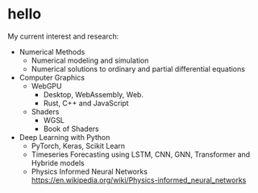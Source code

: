 # hello
My current interest and research:
* Numerical Methods
  * Numerical modeling and simulation
  * Numerical solutions to ordinary and partial differential equations
* Computer Graphics
  * WebGPU 
    * Desktop, WebAssembly, Web. 
    * Rust, C++ and JavaScript
  * Shaders
    * WGSL
    * Book of Shaders
* Deep Learning with Python
  * PyTorch, Keras, Scikit Learn
  * Timeseries Forecasting using LSTM, CNN, GNN, Transformer and Hybride models
  * Physics Informed Neural Networks https://en.wikipedia.org/wiki/Physics-informed_neural_networks
